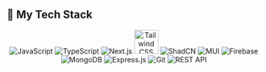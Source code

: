 ## 🔧 My Tech Stack

<p align="center">
  <img src="https://img.icons8.com/color/48/000000/javascript.png" alt="JavaScript" />
  <img src="https://img.icons8.com/color/48/000000/typescript.png" alt="TypeScript" />
  <img src="https://img.icons8.com/fluency/48/000000/nextjs.png" alt="Next.js" />
  <img src="https://upload.wikimedia.org/wikipedia/commons/d/d5/Tailwind_CSS_Logo.svg" alt="Tailwind CSS" width="48" height="48" />
  <img src="https://via.placeholder.com/48/ffffff?text=ShadCN" alt="ShadCN" />
  <img src="https://img.icons8.com/color/48/000000/material-ui.png" alt="MUI" />
  <img src="https://img.icons8.com/color/48/000000/firebase.png" alt="Firebase" />
  <img src="https://img.icons8.com/color/48/000000/mongodb.png" alt="MongoDB" />
  <img src="https://img.icons8.com/ios/50/000000/express-js.png" alt="Express.js" />
  <img src="https://img.icons8.com/color/48/000000/git.png" alt="Git" />
  <img src="https://img.icons8.com/external-outline-juicy-fish/50/000000/external-api-coding-and-development-outline-outline-juicy-fish.png" alt="REST API" />
</p>
